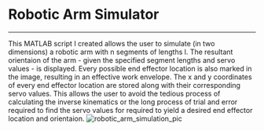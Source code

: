 # Robotic Arm Simulator
---
This MATLAB script I created allows the user to simulate (in two dimensions) a robotic arm with n segments of lengths l. The resultant orientaion of the arm - given the specified segment lengths and servo values - is displayed. Every possible end effector location is also marked in the image, resulting in an effective work envelope. The x and y coordinates of every end effector location are stored along with their corresponding servo values. This allows the user to avoid the tedious process of calculating the inverse kinematics or the long process of trial and error required to find the servo values for required to yield a desired end effector location and orientaion. 
![robotic_arm_simulation_pic](https://user-images.githubusercontent.com/19615781/92807025-82931300-f388-11ea-881b-aca319830917.PNG)
